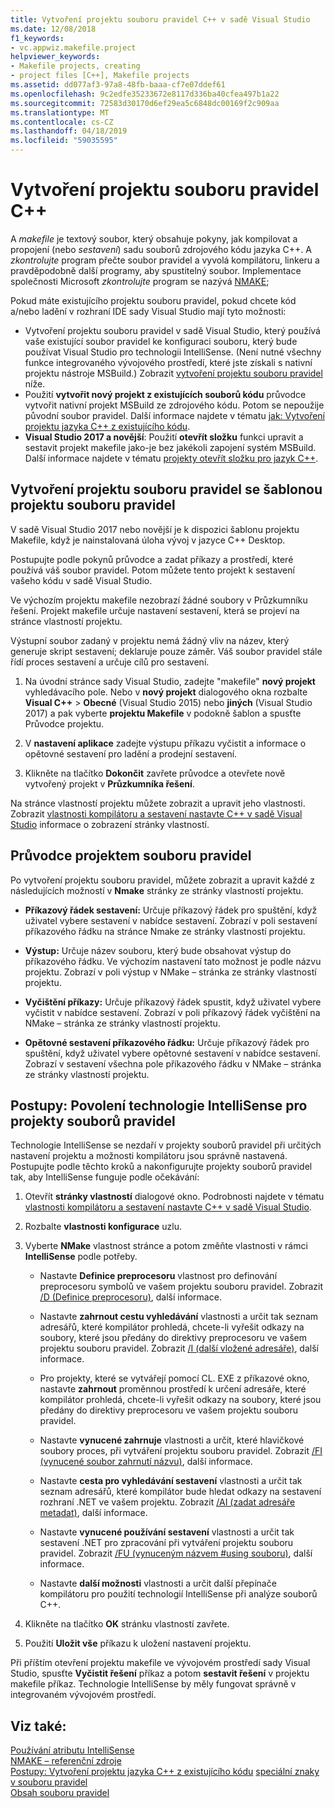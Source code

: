 ```yaml
---
title: Vytvoření projektu souboru pravidel C++ v sadě Visual Studio
ms.date: 12/08/2018
f1_keywords:
- vc.appwiz.makefile.project
helpviewer_keywords:
- Makefile projects, creating
- project files [C++], Makefile projects
ms.assetid: dd077af3-97a8-48fb-baaa-cf7e07ddef61
ms.openlocfilehash: 9c2edfe35233672e8117d336ba40cfea497b1a22
ms.sourcegitcommit: 72583d30170d6ef29ea5c6848dc00169f2c909aa
ms.translationtype: MT
ms.contentlocale: cs-CZ
ms.lasthandoff: 04/18/2019
ms.locfileid: "59035595"
---
```

# <a name="create-a-c-makefile-project"></a>Vytvoření projektu souboru pravidel C++

A *makefile* je textový soubor, který obsahuje pokyny, jak kompilovat a propojení (nebo *sestavení*) sadu souborů zdrojového kódu jazyka C++. A *zkontrolujte* program přečte soubor pravidel a vyvolá kompilátoru, linkeru a pravděpodobně další programy, aby spustitelný soubor. Implementace společnosti Microsoft *zkontrolujte* program se nazývá [NMAKE](nmake-reference.md);

Pokud máte existujícího projektu souboru pravidel, pokud chcete kód a/nebo ladění v rozhraní IDE sady Visual Studio mají tyto možnosti:

- Vytvoření projektu souboru pravidel v sadě Visual Studio, který používá vaše existující soubor pravidel ke konfiguraci souboru, který bude používat Visual Studio pro technologii IntelliSense. (Není nutné všechny funkce integrovaného vývojového prostředí, které jste získali s nativní projektu nástroje MSBuild.) Zobrazit [vytvoření projektu souboru pravidel](#create_a_makefile_project) níže.
- Použití **vytvořit nový projekt z existujících souborů kódu** průvodce vytvořit nativní projekt MSBuild ze zdrojového kódu. Potom se nepoužije původní soubor pravidel. Další informace najdete v tématu [jak: Vytvoření projektu jazyka C++ z existujícího kódu](../how-to-create-a-cpp-project-from-existing-code.md).
- **Visual Studio 2017 a novější**: Použití **otevřít složku** funkci upravit a sestavit projekt makefile jako-je bez jakékoli zapojení systém MSBuild. Další informace najdete v tématu [projekty otevřít složku pro jazyk C++](../open-folder-projects-cpp.md).

## <a name="a-namecreateamakefileproject-to-create-a-makefile-project-with-the-makefile-project-template"></a><a name="create_a_makefile_project"> Vytvoření projektu souboru pravidel se šablonou projektu souboru pravidel

V sadě Visual Studio 2017 nebo novější je k dispozici šablonu projektu Makefile, když je nainstalovaná úloha vývoj v jazyce C++ Desktop.

Postupujte podle pokynů průvodce a zadat příkazy a prostředí, které používá váš soubor pravidel. Potom můžete tento projekt k sestavení vašeho kódu v sadě Visual Studio.

Ve výchozím projektu makefile nezobrazí žádné soubory v Průzkumníku řešení. Projekt makefile určuje nastavení sestavení, která se projeví na stránce vlastností projektu.

Výstupní soubor zadaný v projektu nemá žádný vliv na název, který generuje skript sestavení; deklaruje pouze záměr. Váš soubor pravidel stále řídí proces sestavení a určuje cílů pro sestavení.

1. Na úvodní stránce sady Visual Studio, zadejte "makefile" **nový projekt** vyhledávacího pole. Nebo v **nový projekt** dialogového okna rozbalte **Visual C++** > **Obecné** (Visual Studio 2015) nebo **jiných** (Visual Studio 2017) a pak vyberte **projektu Makefile** v podokně šablon a spusťte Průvodce projektu.

1. V **nastavení aplikace** zadejte výstupu příkazu vyčistit a informace o opětovné sestavení pro ladění a prodejní sestavení.

1. Klikněte na tlačítko **Dokončit** zavřete průvodce a otevřete nově vytvořený projekt v **Průzkumníka řešení**.

Na stránce vlastností projektu můžete zobrazit a upravit jeho vlastnosti. Zobrazit [vlastnosti kompilátoru a sestavení nastavte C++ v sadě Visual Studio](../working-with-project-properties.md) informace o zobrazení stránky vlastností.

## <a name="makefile-project-wizard"></a>Průvodce projektem souboru pravidel

Po vytvoření projektu souboru pravidel, můžete zobrazit a upravit každé z následujících možností v **Nmake** stránky ze stránky vlastností projektu.

- **Příkazový řádek sestavení:** Určuje příkazový řádek pro spuštění, když uživatel vybere sestavení v nabídce sestavení. Zobrazí v poli sestavení příkazového řádku na stránce Nmake ze stránky vlastností projektu.

- **Výstup:** Určuje název souboru, který bude obsahovat výstup do příkazového řádku. Ve výchozím nastavení tato možnost je podle názvu projektu. Zobrazí v poli výstup v NMake – stránka ze stránky vlastností projektu.

- **Vyčištění příkazy:** Určuje příkazový řádek spustit, když uživatel vybere vyčistit v nabídce sestavení. Zobrazí v poli příkazový řádek vyčištění na NMake – stránka ze stránky vlastností projektu.

- **Opětovné sestavení příkazového řádku:** Určuje příkazový řádek pro spuštění, když uživatel vybere opětovné sestavení v nabídce sestavení. Zobrazí v sestavení všechna pole příkazového řádku v NMake – stránka ze stránky vlastností projektu.

## <a name="how-to-enable-intellisense-for-makefile-projects"></a>Postupy: Povolení technologie IntelliSense pro projekty souborů pravidel

Technologie IntelliSense se nezdaří v projekty souborů pravidel při určitých nastavení projektu a možnosti kompilátoru jsou správně nastavená. Postupujte podle těchto kroků a nakonfigurujte projekty souborů pravidel tak, aby IntelliSense funguje podle očekávání:

1. Otevřít **stránky vlastností** dialogové okno. Podrobnosti najdete v tématu [vlastnosti kompilátoru a sestavení nastavte C++ v sadě Visual Studio](../working-with-project-properties.md).

1. Rozbalte **vlastnosti konfigurace** uzlu.

1. Vyberte **NMake** vlastnost stránce a potom změňte vlastnosti v rámci **IntelliSense** podle potřeby.

   - Nastavte **Definice preprocesoru** vlastnost pro definování preprocesoru symbolů ve vašem projektu souboru pravidel. Zobrazit [/D (Definice preprocesoru)](d-preprocessor-definitions.md), další informace.

   - Nastavte **zahrnout cestu vyhledávání** vlastnosti a určit tak seznam adresářů, které kompilátor prohledá, chcete-li vyřešit odkazy na soubory, které jsou předány do direktivy preprocesoru ve vašem projektu souboru pravidel. Zobrazit [/I (další vložené adresáře)](i-additional-include-directories.md), další informace.

    - Pro projekty, které se vytvářejí pomocí CL. EXE z příkazové okno, nastavte **zahrnout** proměnnou prostředí k určení adresáře, které kompilátor prohledá, chcete-li vyřešit odkazy na soubory, které jsou předány do direktivy preprocesoru ve vašem projektu souboru pravidel.

   - Nastavte **vynucené zahrnuje** vlastnosti a určit, které hlavičkové soubory proces, při vytváření projektu souboru pravidel. Zobrazit [/FI (vynucené soubor zahrnutí názvu)](fi-name-forced-include-file.md), další informace.

   - Nastavte **cesta pro vyhledávání sestavení** vlastnosti a určit tak seznam adresářů, které kompilátor bude hledat odkazy na sestavení rozhraní .NET ve vašem projektu. Zobrazit [/AI (zadat adresáře metadat)](ai-specify-metadata-directories.md), další informace.

   - Nastavte **vynucené používání sestavení** vlastnosti a určit tak sestavení .NET pro zpracování při vytváření projektu souboru pravidel. Zobrazit [/FU (vynuceným názvem #using souboru)](fu-name-forced-hash-using-file.md), další informace.

   - Nastavte **další možnosti** vlastnosti a určit další přepínače kompilátoru pro použití technologií IntelliSense při analýze souborů C++.

1. Klikněte na tlačítko **OK** stránku vlastností zavřete.

1. Použití **Uložit vše** příkazu k uložení nastavení projektu.

Při příštím otevření projektu makefile ve vývojovém prostředí sady Visual Studio, spusťte **Vyčistit řešení** příkaz a potom **sestavit řešení** v projektu makefile příkaz. Technologie IntelliSense by měly fungovat správně v integrovaném vývojovém prostředí.

## <a name="see-also"></a>Viz také:

[Používání atributu IntelliSense](/visualstudio/ide/using-intellisense)<br>
[NMAKE – referenční zdroje](nmake-reference.md)<br>
[Postupy: Vytvoření projektu jazyka C++ z existujícího kódu](../how-to-create-a-cpp-project-from-existing-code.md)
[speciální znaky v souboru pravidel](special-characters-in-a-makefile.md)<br/>
[Obsah souboru pravidel](contents-of-a-makefile.md)<br/>
